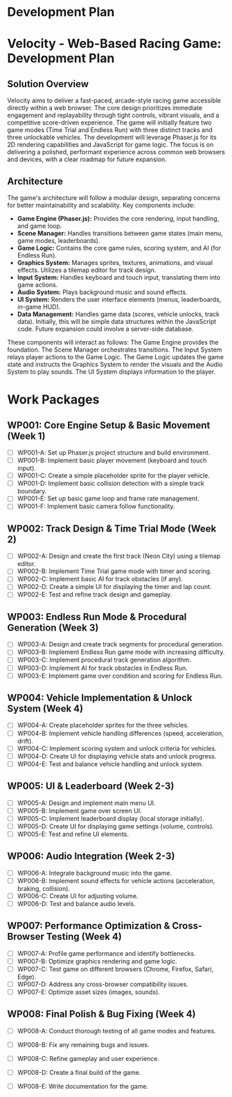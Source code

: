# Development Plan

# Velocity - Web-Based Racing Game: Development Plan

## Solution Overview

Velocity aims to deliver a fast-paced, arcade-style racing game accessible directly within a web browser. The core design prioritizes immediate engagement and replayability through tight controls, vibrant visuals, and a competitive score-driven experience. The game will initially feature two game modes (Time Trial and Endless Run) with three distinct tracks and three unlockable vehicles.  The development will leverage Phaser.js for its 2D rendering capabilities and JavaScript for game logic.  The focus is on delivering a polished, performant experience across common web browsers and devices, with a clear roadmap for future expansion.

## Architecture

The game's architecture will follow a modular design, separating concerns for better maintainability and scalability. Key components include:

*   **Game Engine (Phaser.js):** Provides the core rendering, input handling, and game loop.
*   **Scene Manager:** Handles transitions between game states (main menu, game modes, leaderboards).
*   **Game Logic:** Contains the core game rules, scoring system, and AI (for Endless Run).
*   **Graphics System:** Manages sprites, textures, animations, and visual effects.  Utilizes a tilemap editor for track design.
*   **Input System:** Handles keyboard and touch input, translating them into game actions.
*   **Audio System:** Plays background music and sound effects.
*   **UI System:** Renders the user interface elements (menus, leaderboards, in-game HUD).
*   **Data Management:** Handles game data (scores, vehicle unlocks, track data).  Initially, this will be simple data structures within the JavaScript code.  Future expansion could involve a server-side database.

These components will interact as follows: The Game Engine provides the foundation. The Scene Manager orchestrates transitions. The Input System relays player actions to the Game Logic. The Game Logic updates the game state and instructs the Graphics System to render the visuals and the Audio System to play sounds. The UI System displays information to the player.

# Work Packages

## WP001: Core Engine Setup & Basic Movement (Week 1)

- [ ] WP001-A: Set up Phaser.js project structure and build environment.
- [ ] WP001-B: Implement basic player movement (keyboard and touch input).
- [ ] WP001-C: Create a simple placeholder sprite for the player vehicle.
- [ ] WP001-D: Implement basic collision detection with a simple track boundary.
- [ ] WP001-E: Set up basic game loop and frame rate management.
- [ ] WP001-F: Implement basic camera follow functionality.

## WP002: Track Design & Time Trial Mode (Week 2)

- [ ] WP002-A: Design and create the first track (Neon City) using a tilemap editor.
- [ ] WP002-B: Implement Time Trial game mode with timer and scoring.
- [ ] WP002-C: Implement basic AI for track obstacles (if any).
- [ ] WP002-D: Create a simple UI for displaying the timer and lap count.
- [ ] WP002-E: Test and refine track design and gameplay.

## WP003: Endless Run Mode & Procedural Generation (Week 3)

- [ ] WP003-A: Design and create track segments for procedural generation.
- [ ] WP003-B: Implement Endless Run game mode with increasing difficulty.
- [ ] WP003-C: Implement procedural track generation algorithm.
- [ ] WP003-D: Implement AI for track obstacles in Endless Run.
- [ ] WP003-E: Implement game over condition and scoring for Endless Run.

## WP004: Vehicle Implementation & Unlock System (Week 4)

- [ ] WP004-A: Create placeholder sprites for the three vehicles.
- [ ] WP004-B: Implement vehicle handling differences (speed, acceleration, drift).
- [ ] WP004-C: Implement scoring system and unlock criteria for vehicles.
- [ ] WP004-D: Create UI for displaying vehicle stats and unlock progress.
- [ ] WP004-E: Test and balance vehicle handling and unlock system.

## WP005: UI & Leaderboard (Week 2-3)

- [ ] WP005-A: Design and implement main menu UI.
- [ ] WP005-B: Implement game over screen UI.
- [ ] WP005-C: Implement leaderboard display (local storage initially).
- [ ] WP005-D: Create UI for displaying game settings (volume, controls).
- [ ] WP005-E: Test and refine UI elements.

## WP006: Audio Integration (Week 2-3)

- [ ] WP006-A: Integrate background music into the game.
- [ ] WP006-B: Implement sound effects for vehicle actions (acceleration, braking, collision).
- [ ] WP006-C: Create UI for adjusting volume.
- [ ] WP006-D: Test and balance audio levels.

## WP007: Performance Optimization & Cross-Browser Testing (Week 4)

- [ ] WP007-A: Profile game performance and identify bottlenecks.
- [ ] WP007-B: Optimize graphics rendering and game logic.
- [ ] WP007-C: Test game on different browsers (Chrome, Firefox, Safari, Edge).
- [ ] WP007-D: Address any cross-browser compatibility issues.
- [ ] WP007-E: Optimize asset sizes (images, sounds).

## WP008: Final Polish & Bug Fixing (Week 4)

- [ ] WP008-A: Conduct thorough testing of all game modes and features.
- [ ] WP008-B: Fix any remaining bugs and issues.
- [ ] WP008-C: Refine gameplay and user experience.
- [ ] WP008-D: Create a final build of the game.
- [ ] WP008-E: Write documentation for the game.

